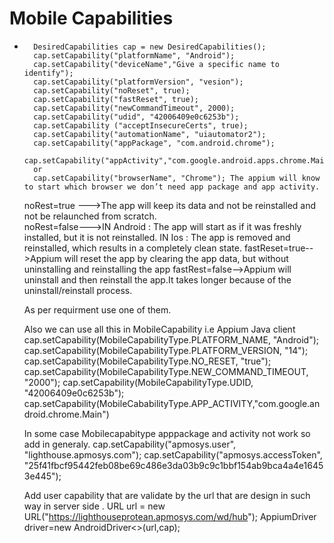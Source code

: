 # Mobile Capabilities

*		DesiredCapabilities cap = new DesiredCapabilities();
		cap.setCapability("platformName", "Android");
		cap.setCapability("deviceName","Give a specific name to identify");
		cap.setCapability("platformVersion", "vesion");
		cap.setCapability("noReset", true);  
		cap.setCapability("fastReset", true);
		cap.setCapability("newCommandTimeout", 2000);
		cap.setCapability("udid", "42006409e0c6253b");
		cap.setCapability ("acceptInsecureCerts", true);
		cap.setCapability("automationName", "uiautomator2");
		cap.setCapability("appPackage", "com.android.chrome");
	    cap.setCapability("appActivity","com.google.android.apps.chrome.Main");
		or 
		cap.setCapability("browserName", "Chrome"); The appium will know to start which browser we don’t need app package and app activity.

	
	noRest=true --->The app will keep its data and not be reinstalled and not be relaunched 		       from scratch.	
	noRest=false--->IN Android : The app will start as if it was freshly installed, 				     but it is not reinstalled.
					  IN Ios    : The app is removed and reinstalled, which results 					in a completely clean state.
	fastReset=true-->Appium will reset the app by clearing the app data, but without   		     uninstalling and reinstalling the app
	fastRest=false-->Appium will uninstall and then reinstall the app.It takes 				longer because of the uninstall/reinstall process.
	
   As per requirment use one of them.


	Also we can use all this in MobileCapability i.e  Appium Java client   
		cap.setCapability(MobileCapabilityType.PLATFORM_NAME, "Android");
		cap.setCapability(MobileCapabilityType.PLATFORM_VERSION, "14");
		cap.setCapability(MobileCapabilityType.NO_RESET, "true");
		cap.setCapability(MobileCapabilityType.NEW_COMMAND_TIMEOUT, "2000");
		cap.setCapability(MobileCapabilityType.UDID, "42006409e0c6253b");  
		cap.setCapability(MobileCababilityType.APP_ACTIVITY,"com.google.android.chrome.Main")
		 
	In some case Mobilecapabitype apppackage and activity not work so add in generaly.
	cap.setCapability("apmosys.user", "lighthouse.apmosys.com");
	cap.setCapability("apmosys.accessToken",
	"25f41fbcf95442feb08be69c486e3da03b9c9c1bbf154ab9bca4a4e16453e445");


	Add user capability that are validate by the url that are design in such way in server side .
	URL url = new URL("https://lighthouseprotean.apmosys.com/wd/hub");
	AppiumDriver<WebElement> driver=new AndroidDriver<>(url,cap);